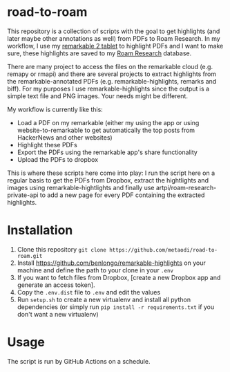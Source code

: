 road-to-roam
============

This repository is a collection of scripts with the goal to get highlights (and later maybe other annotations as well) from PDFs to Roam Research.
In my workflow, I use my [remarkable 2 tablet](https://remarkable.com/) to highlight PDFs and I want to make sure, these highlights are saved to my [Roam Research](https://roamresearch.com) database.

There are many project to access the files on the remarkable cloud (e.g. remapy or rmapi) and there are several projects to extract highlights from the remarkable-annotated PDFs (e.g. remarkable-highlights, remarks and biff).
For my purposes I use remarkable-highlights since the output is a simple text file and PNG images.
Your needs might be different.

My workflow is currently like this:

- Load a PDF on my remarkable (either my using the app or using website-to-remarkable to get automatically the top posts from HackerNews and other websites)
- Highlight these PDFs
- Export the PDFs using the remarkable app's share functionality
- Upload the PDFs to dropbox

This is where these scripts here come into play: I run the script here on a regular basis to get the PDFs from Dropbox, extract the hightlights and images using remarkable-hightlights and finally use artpi/roam-research-private-api to add a new page for every PDF containing the extracted highlights.

# Installation

1. Clone this repository `git clone https://github.com/metaodi/road-to-roam.git`
1. Install https://github.com/benlongo/remarkable-highlights on your machine and define the path to your clone in your `.env`
1. If you want to fetch files from Dropbox, [create a new Dropbox app and generate an access token].
1. Copy the `.env.dist` file to `.env` and edit the values
1. Run `setup.sh` to create a new virtualenv and install all python dependencies (or simply run `pip install -r requirements.txt` if you don't want a new virtualenv)

# Usage

The script is run by GitHub Actions on a schedule.

